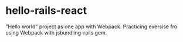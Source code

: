 # hello-rails-react
"Hello world" project as one app with Webpack. Practicing exersise fro using Webpack with jsbundling-rails gem.
